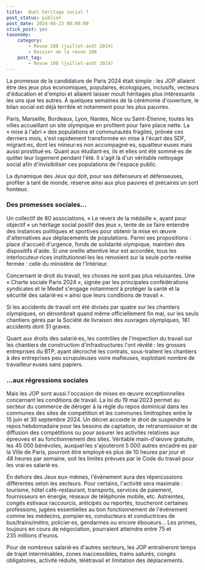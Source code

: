 ```yaml
---
title:  Quel héritage social ?
post_status: publish
post_date: 2024-08-23 08:00:00
stick_post: yes
taxonomy:
    category:
        - Revue 108 (juillet-août 2024)
        - Dossier de la revue 108
    post_tag:
        - Revue 108 (juillet-août 2024)
---
```




La promesse de la candidature de Paris 2024 était simple : les JOP allaient être des jeux plus économiques, populaires, écologiques, inclusifs, vecteurs d'éducation et d'emploi et allaient laisser moult héritages plus intéressants les uns que les autres. À quelques semaines de la cérémonie d'ouverture, le bilan social est déjà terrible et notamment pour les plus pauvres.

Paris, Marseille, Bordeaux, Lyon, Nantes, Nice ou Saint-Étienne, toutes les villes accueillant un site olympique en profitent pour faire place nette. La « mise à l'abri » des populations et communautés fragiles, prônée ces derniers mois, s'est rapidement transformée en mise à l'écart des SDF, migrant·es, dont les mineur·es non accompagné·es, squatteur·euses mais aussi prostitué·es. Quant aux étudiant·es, ils et elles ont été sommé·es de quitter leur logement pendant l'été. Il s'agit là d'un véritable nettoyage social afin d'invisibiliser ces populations de l'espace public.

La dynamique des Jeux qui doit, pour ses défenseurs et défenseuses, profiter à tant de monde, réserve ainsi aux plus pauvres et précaires un sort honteux.

### Des promesses sociales...

Un collectif de 80 associations, « Le revers de la médaille », ayant pour objectif « un héritage social positif des jeux », tente de se faire entendre des instances politiques et sportives pour obtenir la mise en œuvre d'alternatives aux déplacements de populations. Parmi ses propositions : place d'accueil d'urgence, fonds de solidarité olympique, maintien des dispositifs d'aide. Si une oreille attentive leur est accordée, tous les interlocuteur·rices institutionnel·les les renvoient sur la seule porte restée fermée : celle du ministère de l'Intérieur.

Concernant le droit du travail, les choses ne sont pas plus reluisantes. Une « Charte sociale Paris 2024 », signée par les principales confédérations syndicales et le Medef s'engage notamment à protéger la santé et la sécurité des salarié·es « ainsi que leurs conditions de travail ».

Si les accidents de travail ont été divisés par quatre sur les chantiers olympiques, on dénombrait quand même officiellement fin mai, sur les seuls chantiers gérés par la Société de livraison des ouvrages olympiques, 181 accidents dont 31 graves.

Quant aux droits des salarié·es, les contrôles de l'inspection du travail sur les chantiers de construction d'infrastructures l'ont révélé : les grosses entreprises du BTP, ayant décroché les contrats, sous-traitent les chantiers à des entreprises peu scrupuleuses voire mafieuses, exploitant nombre de travailleur·euses sans papiers.

### ...aux régressions sociales

Mais les JOP sont aussi l'occasion de mises en œuvre exceptionnelles concernant les conditions de travail. La loi du 19 mai 2023 permet au secteur du commerce de déroger à la règle du repos dominical dans les communes des sites de compétition et les communes limitrophes entre le 15 juin et 30 septembre 2024. Un décret accorde le droit de suspendre le repos hebdomadaire pour les besoins de captation, de retransmission et de diffusion des compétitions ou pour assurer les activités relatives aux épreuves et au fonctionnement des sites. Véritable main-d'œuvre gratuite, les 45 000 bénévoles, auxquel·les s'ajouteront 5 000 autres encadré·es par la Ville de Paris, pourront être employé·es plus de 10 heures par jour et 48 heures par semaine, soit les limites prévues par le Code du travail pour les vrai·es salarié·es.

En dehors des Jeux eux-mêmes, l'événement aura des répercussions différentes selon les secteurs. Pour certains, l'activité sera maximale : tourisme, hôtel café-restaurant, transports, services de paiement, fournisseurs en énergie, réseaux de téléphonie mobile, etc. Astreintes, congés estivaux raccourcis, anticipés ou reportés, toucheront certaines professions, jugées essentielles au bon fonctionnement de l'événement comme les médecins, pompier·es, conducteurs et conductrices de bus/trains/métro, policier·es, gendarmes ou encore éboueurs... Les primes, toujours en cours de négociation, pourraient atteindre entre 75 et 235 millions d'euros.

Pour de nombreux salarié·es d'autres secteurs, les JOP entraîneront temps de trajet interminables, zones inaccessibles, trains saturés, congés obligatoires, activité réduite, télétravail et limitation des déplacements.
